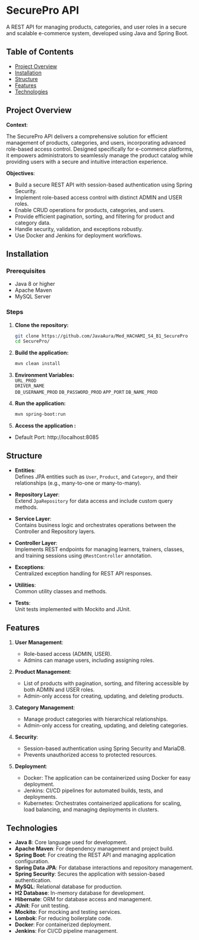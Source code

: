 # SecurePro API

A REST API for managing products, categories, and user roles in a secure and scalable e-commerce system, developed using Java and Spring Boot.

## Table of Contents

- [Project Overview](#project-overview)
- [Installation](#installation)
- [Structure](#structure)
- [Features](#features)
- [Technologies](#technologies)


## Project Overview

**Context**:  

The SecurePro API delivers a comprehensive solution for efficient management of products, categories, and users, incorporating advanced role-based access control. Designed specifically for e-commerce platforms, it empowers administrators to seamlessly manage the product catalog while providing users with a secure and intuitive interaction experience.

**Objectives**:

- Build a secure REST API with session-based authentication using Spring Security.
- Implement role-based access control with distinct ADMIN and USER roles.
- Enable CRUD operations for products, categories, and users.
- Provide efficient pagination, sorting, and filtering for product and category data.
- Handle security, validation, and exceptions robustly.
- Use Docker and Jenkins for deployment workflows.


## Installation

### Prerequisites

- Java 8 or higher
- Apache Maven
- MySQL Server

### Steps

1. **Clone the repository:**

   ```sh
   git clone https://github.com/JavaAura/Med_HACHAMI_S4_B1_SecurePro
   cd SecurePro/

2. **Build the application:**
   ```sh
   mvn clean install

3. **Environment Variables:**  
   `URL_PROD`  
   `DRIVER_NAME`  
   `DB_USERNAME_PROD`
   `DB_PASSWORD_PROD`
   `APP_PORT`
   `DB_NAME_PROD`


4. **Run the application:**
  
   ```sh
   mvn spring-boot:run 
5. **Access the application :**
  - Default Port: http://localhost:8085

## Structure

- **Entities**:  
  Defines JPA entities such as `User`, `Product`, and `Category`, and their relationships (e.g., many-to-one or many-to-many).

- **Repository Layer**:  
  Extend `JpaRepository` for data access and include custom query methods.

- **Service Layer**:  
  Contains business logic and orchestrates operations between the Controller and Repository layers.
  
- **Controller Layer**:  
  Implements REST endpoints for managing learners, trainers, classes, and training sessions using `@RestController` annotation.
  
- **Exceptions**:  
  Centralized exception handling for REST API responses.

- **Utilities**:  
  Common utility classes and methods.

- **Tests**:  
  Unit tests implemented with Mockito and JUnit.

## Features

1. **User Management**:
   - Role-based access (ADMIN, USER).
   - Admins can manage users, including assigning roles.

2. **Product Management**:
   - List of products with pagination, sorting, and filtering accessible by both ADMIN and USER roles.
   - Admin-only access for creating, updating, and deleting products.

3. **Category Management**:
   - Manage product categories with hierarchical relationships.
   - Admin-only access for creating, updating, and deleting categories.

4. **Security**:
   - Session-based authentication using Spring Security and MariaDB.
   - Prevents unauthorized access to protected resources.

5. **Deployment**:
   - Docker: The application can be containerized using Docker for easy deployment.
   - Jenkins: CI/CD pipelines for automated builds, tests, and deployments.
   - Kubernetes: Orchestrates containerized applications for scaling, load balancing, and managing deployments in clusters.


## Technologies

- **Java 8**: Core language used for development.
- **Apache Maven**: For dependency management and project build.
- **Spring Boot**: For creating the REST API and managing application configuration.
- **Spring Data JPA**: For database interactions and repository management.
- **Spring Security**: Secures the application with session-based authentication.
- **MySQL**: Relational database for production.
- **H2 Database**: In-memory database for development.
- **Hibernate**: ORM for database access and management.
- **JUnit**: For unit testing.
- **Mockito**: For mocking and testing services.
- **Lombok**: For reducing boilerplate code.
- **Docker**: For containerized deployment.
- **Jenkins**: For CI/CD pipeline management.
